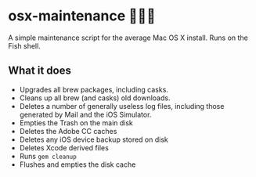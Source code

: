 # osx-maintenance 👨🏻‍💻
A simple maintenance script for the average Mac OS X install. Runs on the Fish shell.

## What it does
- Upgrades all brew packages, including casks.
- Cleans up all brew (and casks) old downloads.
- Deletes a number of generally useless log files, including those generated by Mail and the iOS Simulator.
- Empties the Trash on the main disk
- Deletes the Adobe CC caches
- Deletes any iOS device backup stored on disk
- Deletes Xcode derived files
- Runs `gem cleanup`
- Flushes and empties the disk cache
